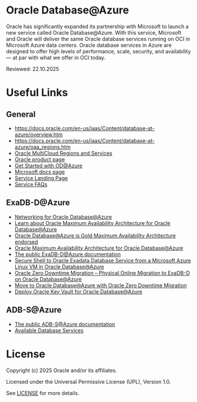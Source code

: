 # Oracle Database@Azure
 
Oracle has significantly expanded its partnership with Microsoft to launch a new service called Oracle Database@Azure. With this service, Microsoft and Oracle will deliver the same Oracle database services running on OCI in Microsoft Azure data centers. Oracle database services in Azure are designed to offer high levels of performance, scale, security, and availability — at par with what we offer in OCI today.
 
Reviewed: 22.10.2025
 
# Useful Links

## General

- https://docs.oracle.com/en-us/iaas/Content/database-at-azure/overview.htm
- https://docs.oracle.com/en-us/iaas/Content/database-at-azure/oaa_regions.htm
- [Oracle MultiCloud Regions and Services](https://apexadb.oracle.com/ords/r/dbexpert/multicloud-capabilities/multicloud-regions)
- [Oracle product page](https://www.oracle.com/cloud/azure/oracle-database-at-azure/)
- [Get Started with OD@Azure](https://docs.oracle.com/en-us/iaas/Content/database-at-azure/getting-started.htm)
- [Microsoft docs page](https://learn.microsoft.com/en-us/azure/oracle/oracle-db/oracle-database-get-started)
- [Service Landing Page](https://www.oracle.com/cloud/azure/oracle-database-at-azure/?source=:so:ch:or:awr::::)
- [Service FAQs](https://www.oracle.com/cloud/azure/oracle-database-at-azure/faq/?source=:so:ch:or:awr::::)

## ExaDB-D@Azure

- [Networking for Oracle Database@Azure](https://www.youtube.com/watch?v=ApfFm6O4kcw)
- [Learn about Oracle Maximum Availability Architecture for Oracle Database@Azure](https://docs.oracle.com/en/solutions/oracle-maa-db-at-azure/#GUID-7723E2B1-9588-40BC-88BE-44637B1AF0D9)
- [Oracle Database@Azure is Gold Maximum Availability Architecture endorsed](https://blogs.oracle.com/cloud-infrastructure/post/oracle-database-at-azure-gold-maa-goldengate)
- [Oracle Maximum Availability Architecture for Oracle Database@Azure](https://docs.oracle.com/en/database/oracle/oracle-database/19/haovw/db-azure1.html#GUID-17550D0E-4D7C-4F7E-8AF8-AB4964C1E92D)
- [The public ExaDB-D@Azure documentation](https://docs.oracle.com/en-us/iaas/odaaz/odaaz-provisioning-exadata-infrastructure.html#ODAAZ-GUID-9CD7A523-0945-4B89-B688-C2EC3DA8F332)
- [Secure Shell to Oracle Exadata Database Service from a Microsoft Azure Linux VM in Oracle Database@Azure](https://docs.oracle.com/en/learn/ssh-oeds-oracledbazure/)
- [Oracle Zero Downtime Migration – Physical Online Migration to ExaDB-D on Oracle Database@Azure](https://www.oracle.com/a/otn/docs/database/zdm-physical-migration-to-oracle-at-azure.pdf)
- [Move to Oracle Database@Azure with Oracle Zero Downtime Migration](https://docs.oracle.com/en/solutions/oracle-db-at-azure-migration/index.html)
- [Deploy Oracle Key Vault for Oracle Database@Azure](https://docs.oracle.com/en/solutions/deploy-key-vault-database-at-azure/#GUID-3C967419-6461-470C-AC86-07F419CDF967)

## ADB-S@Azure

- [The public ADB-S@Azure documentation](https://docs.oracle.com/en-us/iaas/odaaz/odaaz-provisioning-autonomous-database.html)
- [Available Database Services](https://docs.oracle.com/en-us/iaas/Content/multicloud/oaa.htm#oaasystems)

# License
 
Copyright (c) 2025 Oracle and/or its affiliates.
 
Licensed under the Universal Permissive License (UPL), Version 1.0.
 
See [LICENSE](https://github.com/oracle-devrel/technology-engineering/blob/main/LICENSE) for more details.
